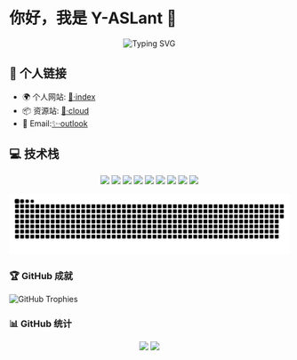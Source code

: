 # 你好，我是 Y-ASLant 👋

<div align="center">
  <img src="https://readme-typing-svg.herokuapp.com?font=Fira+Code&pause=1000&width=435&lines=Developer+%26+Creator;Always+learning+new+things" alt="Typing SVG" />
</div>

## 🔗 个人链接
- 🌍 个人网站: [🌟·index](https://aslant.top)
- 📦 资源站: [🍁·cloud](https://aslant-api.cn)
- 📮 Email:[✨·outlook](mailto:aslant2002@outlook.com)

## 💻 技术栈
<div align="center">
  <img src="https://img.shields.io/badge/HTML5-E34F26?style=for-the-badge&logo=html5&logoColor=white" />
  <img src="https://img.shields.io/badge/CSS3-1572B6?style=for-the-badge&logo=css3&logoColor=white" />
  <img src="https://img.shields.io/badge/JavaScript-323330?style=for-the-badge&logo=javascript&logoColor=F7DF1E" />
  <img src="https://img.shields.io/badge/Python-3776AB?style=for-the-badge&logo=python&logoColor=white" />
  <img src="https://img.shields.io/badge/C%2B%2B-00599C?style=for-the-badge&logo=c%2B%2B&logoColor=white" />
  <img src="https://img.shields.io/badge/Go-00ADD8?style=for-the-badge&logo=go&logoColor=white" />
  <img src="https://img.shields.io/badge/Qt-27bb5f?style=for-the-badge&logo=qt&logoColor=white" />
  <img src="https://img.shields.io/badge/嵌入式-ffbe42?style=for-the-badge&logo=arduino&logoColor=white" />
  <img src="https://img.shields.io/badge/YOLO-6c8393?style=for-the-badge&logo=opencv&logoColor=white" />
  <!-- 添加更多你使用的技术 -->
</div>

<!--
**Y-ASLant/Y-ASLant** is a ✨ _special_ ✨ repository that displays this README on my profile.
Current Focus:
- 🔭 Working on [Project Name](link)
- 🌱 Learning [Technology]
- ⚡ Fun fact: [Interesting Fact]
-->

[![](https://raw.githubusercontent.com/Y-ASLant/Y-ASLant/refs/heads/main/pic/snake.svg)](https://github.com/Y-ASLant)

### 🏆 GitHub 成就
![GitHub Trophies](https://github-profile-trophy.vercel.app/?username=Y-ASLant&theme=gruvbox)

### 📊 GitHub 统计
<div align="center">
  <img height="180em" src="https://github-readme-stats.vercel.app/api?username=Y-ASLant&show_icons=true&theme=tokyonight" />
  <img height="180em" src="https://github-readme-stats.vercel.app/api/top-langs/?username=Y-ASLant&layout=compact&theme=tokyonight" />
</div>
